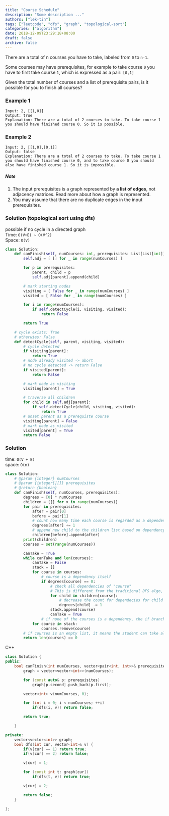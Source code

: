 ```yaml
---
title: "Course Schedule"
description: "Some description ..."
authors: ["lek-tin"]
tags: ["leetcode", "dfs", "graph", "topological-sort"]
categories: ["algorithm"]
date: 2018-12-09T23:29:18+08:00
draft: false
archive: false
---
```

There are a total of n courses you have to take, labeled from `0` to `n-1`.

Some courses may have prerequisites, for example to take course `0` you have to first take course `1`, which is expressed as a pair: `[0,1]`

Given the total number of courses and a list of prerequisite pairs, is it possible for you to finish all courses?

### Example 1

```
Input: 2, [[1,0]]
Output: true
Explanation: There are a total of 2 courses to take. To take course 1 you should have finished course 0. So it is possible.
```

### Example 2
```
Input: 2, [[1,0],[0,1]]
Output: false
Explanation: There are a total of 2 courses to take. To take course 1 you should have finished course 0, and to take course 0 you should also have finished course 1. So it is impossible.
```

##### Note

1. The input prerequisites is a graph represented by **a list of edges**, not adjacency matrices. Read more about how a graph is represented.
2. You may assume that there are no duplicate edges in the input prerequisites.

### Solution (topological sort using dfs)

possible if no cycle in a directed graph  
Time: `O(V+E) ~ O(V^2)`  
Space: `O(V)`  
```python
class Solution:
    def canFinish(self, numCourses: int, prerequisites: List[List[int]]) -> bool:
        self.adj = [ [] for _ in range(numCourses) ]

        for p in prerequisites:
            parent, child = p
            self.adj[parent].append(child)

        # mark starting nodes
        visiting = [ False for _ in range(numCourses) ]
        visited = [ False for _ in range(numCourses) ]

        for i in range(numCourses):
            if self.detectCycle(i, visiting, visited):
                return False

        return True

    # cycle exists: True
    # otherwies: False
    def detectCycle(self, parent, visiting, visited):
        # cycle detected
        if visiting[parent]:
            return True
        # node already visited -> abort
        # no cycle detected -> return False
        if visited[parent]:
            return False

        # mark node as visiting
        visiting[parent] = True

        # traverse all children
        for child in self.adj[parent]:
            if self.detectCycle(child, visiting, visited):
                return True
        # unset parent as a prerequiste course
        visiting[parent] = False
        # mark node as visited
        visited[parent] = True
        return False
```

### Solution

time: `O(V + E)`  
space: `O(n)`  
```python
class Solution:
    # @param {integer} numCourses
    # @param {integer[][]} prerequisites
    # @return {boolean}
    def canFinish(self, numCourses, prerequisites):
        degrees = [0] * numCourses
        children = [[] for x in range(numCourses)]
        for pair in prerequisites:
            after = pair[0]
            before = pair[1]
            # count how many time each course is regarded as a dependency
            degrees[after] += 1
            # append new child to the children list based on dependency as a key
            children[before].append(after)
        print(children)
        courses = set(range(numCourses))

        canTake = True
        while canTake and len(courses):
            canTake = False
            stack = []
            for course in courses:
                # course is a dependency itself
                if degrees[course] == 0:
                    # check all dependencies of "course"
                    # This is different from the traditional DFS algo, because here we are finding all
                    for child in children[course]:
                        # decrease the count for dependecies for child by 1
                        degrees[child] -= 1
                    stack.append(course)
                    canTake = True
                # if none of the courses is a dependency, the if branch above is never executed. Therefore, canTake will remain False.
            for course in stack:
                courses.remove(course)
        # if courses is an empty list, it means the student can take all of the courses.
        return len(courses) == 0
```

C++
```cpp
class Solution {
public:
    bool canFinish(int numCourses, vector<pair<int, int>>& prerequisites) {
        graph = vector<vector<int>>(numCourses);

        for (const auto& p: prerequisites)
            graph[p.second].push_back(p.first);

        vector<int> v(numCourses, 0);

        for (int i = 0; i < numCourses; ++i)
            if(dfs(i, v)) return false;

        return true;

    }

private:
    vector<vector<int>> graph;
    bool dfs(int cur, vector<int>& v) {
        if(v[cur] == 1) return true;
        if(v[cur] == 2) return false;

        v[cur] = 1;

        for (const int t: graph[cur])
            if(dfs(t, v)) return true;

        v[cur] = 2;

        return false;
    }

};
```

